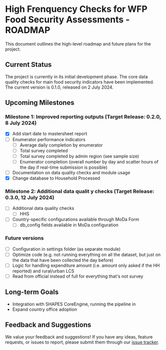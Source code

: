 # High Frenquency Checks for WFP Food Security Assessments - ROADMAP


This document outlines the high-level roadmap and future plans for the project.


## Current Status
 The project is currently in its initial development phase. The core data quality checks for main food security indicators have been implemented. The current version is 0.1.0, released on 2 July 2024. 

## Upcoming Milestones

### Milestone 1: Improved reporting outputs (Target Release: 0.2.0, 8 July 2024)

- [X] Add start date to mastersheet report
- [ ] Enumerator performance indicators
  - [ ] Average daily completion by enumerator
  - [ ] Total survey completed
  - [ ] Total survey completed by admin region (see sample size)
  - [ ] Enumerator completion (overall number by day and scatter hours of the day if real-time submission is possible)
- [ ] Documentation on data quality checks and module usage
- [X] Change database to Household Processed

### Milestone 2: Additional data qualit y checks (Target Release: 0.3.0, 12 July 2024)
- [ ] Additional data quality checks
  - [ ] HHS
- [ ] Country-specific configurations available through MoDa Form
  - [ ] db_config fields available in MoDa configuration

### Future versions 
- [ ] Configuration in settings folder (as separate module)
- [ ] Optimize code (e.g. not running everything on all the dataset, but just on the data that have been collected the day before)
- [ ] Logic for handling expenditure amount (i.e. amount only asked if the HH reported) and rural/urban LCS
- [ ] Read from official instead of full for everything that's not survey 

## Long-term Goals

- Integration with SHAPES CoreEngine, running the pipeline in 
- Expand country office adoption

## Feedback and Suggestions

We value your feedback and suggestions! If you have any ideas, feature requests, or issues to report, please submit them through our [issue tracker](https://github.com/WFP-VAM/DataQualityChecks/issues). 



